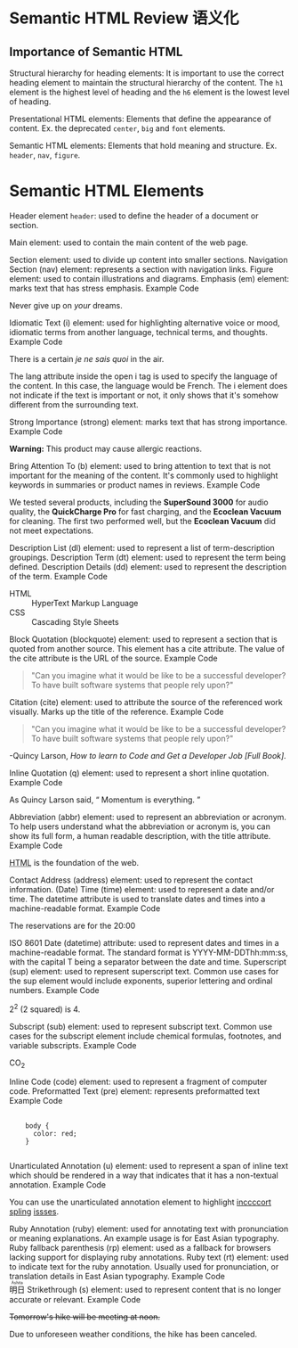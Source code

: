 # Semantic HTML Review  语义化
 
## Importance of Semantic HTML

Structural hierarchy for heading elements: It is important to use the correct heading element to maintain the structural hierarchy of the content. The `h1` element is the highest level of heading and the `h6` element is the lowest level of heading.

Presentational HTML elements: Elements that define the appearance of content. Ex. the deprecated `center`, `big` and `font` elements.

Semantic HTML elements: Elements that hold meaning and structure. Ex. `header`, `nav`, `figure`.

# Semantic HTML Elements

Header element `header`: used to define the header of a document or section.

Main element: used to contain the main content of the web page.

Section element: used to divide up content into smaller sections.
Navigation Section (nav) element: represents a section with navigation links.
Figure element: used to contain illustrations and diagrams.
Emphasis (em) element: marks text that has stress emphasis.
Example Code
<p>
  Never give up on <em>your</em> dreams.
</p>
Idiomatic Text (i) element: used for highlighting alternative voice or mood, idiomatic terms from another language, technical terms, and thoughts.
Example Code
<p>
  There is a certain <i lang="fr">je ne sais quoi</i> in the air.
</p>
The lang attribute inside the open i tag is used to specify the language of the content. In this case, the language would be French. The i element does not indicate if the text is important or not, it only shows that it's somehow different from the surrounding text.

Strong Importance (strong) element: marks text that has strong importance.
Example Code
<p>
  <strong>Warning:</strong> This product may cause allergic reactions.
</p>
Bring Attention To (b) element: used to bring attention to text that is not important for the meaning of the content. It's commonly used to highlight keywords in summaries or product names in reviews.
Example Code
<p>
  We tested several products, including the <b>SuperSound 3000</b> for audio quality, the <b>QuickCharge Pro</b> for fast charging, and the <b>Ecoclean Vacuum</b> for cleaning. The first two performed well, but the <b>Ecoclean Vacuum</b> did not meet expectations.
</p>
Description List (dl) element: used to represent a list of term-description groupings.
Description Term (dt) element: used to represent the term being defined.
Description Details (dd) element: used to represent the description of the term.
Example Code
<dl>
  <dt>HTML</dt>
  <dd>HyperText Markup Language</dd>
  <dt>CSS</dt>
  <dd>Cascading Style Sheets</dd>
</dl>
Block Quotation (blockquote) element: used to represent a section that is quoted from another source. This element has a cite attribute. The value of the cite attribute is the URL of the source.
Example Code
<blockquote cite="https://www.freecodecamp.org/news/learn-to-code-book/">
  "Can you imagine what it would be like to be a successful developer? To have built software systems that people rely upon?"
</blockquote>
Citation (cite) element: used to attribute the source of the referenced work visually. Marks up the title of the reference.
Example Code
<div>
  <blockquote cite="https://www.freecodecamp.org/news/learn-to-code-book/">
    "Can you imagine what it would be like to be a successful developer? To have built software systems that people rely upon?"
  </blockquote>
  <p>
    -Quincy Larson, <cite>How to learn to Code and Get a Developer Job [Full Book].</cite>
  </p>
</div>
Inline Quotation (q) element: used to represent a short inline quotation.
Example Code
<p>
  As Quincy Larson said,
  <q cite="https://www.freecodecamp.org/news/learn-to-code-book/">
    Momentum is everything.
  </q>
</p>
Abbreviation (abbr) element: used to represent an abbreviation or acronym. To help users understand what the abbreviation or acronym is, you can show its full form, a human readable description, with the title attribute.
Example Code
<p>
  <abbr title="HyperText Markup Language">HTML</abbr> is the foundation of the web.
</p>
Contact Address (address) element: used to represent the contact information.
(Date) Time (time) element: used to represent a date and/or time. The datetime attribute is used to translate dates and times into a machine-readable format.
Example Code
<p>
  The reservations are for the <time datetime="20:00">20:00 </time>
</p>
ISO 8601 Date (datetime) attribute: used to represent dates and times in a machine-readable format. The standard format is YYYY-MM-DDThh:mm:ss, with the capital T being a separator between the date and time.
Superscript (sup) element: used to represent superscript text. Common use cases for the sup element would include exponents, superior lettering and ordinal numbers.
Example Code
<p>
  2<sup>2</sup> (2 squared) is 4.
</p>
Subscript (sub) element: used to represent subscript text. Common use cases for the subscript element include chemical formulas, footnotes, and variable subscripts.
Example Code
<p>
  CO<sub>2</sub>
</p>
Inline Code (code) element: used to represent a fragment of computer code.
Preformatted Text (pre) element: represents preformatted text
Example Code
<pre>
  <code>
    body {
      color: red;
    }
  </code>
</pre>
Unarticulated Annotation (u) element: used to represent a span of inline text which should be rendered in a way that indicates that it has a non-textual annotation.
Example Code
<p>
  You can use the unarticulated annotation element to highlight
  <u>inccccort</u> <u>spling</u> <u>issses</u>.
</p>
Ruby Annotation (ruby) element: used for annotating text with pronunciation or meaning explanations. An example usage is for East Asian typography.
Ruby fallback parenthesis (rp) element: used as a fallback for browsers lacking support for displaying ruby annotations.
Ruby text (rt) element: used to indicate text for the ruby annotation. Usually used for pronunciation, or translation details in East Asian typography.
Example Code
<ruby>
  明日 <rp>(</rp><rt>Ashita</rt><rp>)</rp>
</ruby>
Strikethrough (s) element: used to represent content that is no longer accurate or relevant.
Example Code
<p>
  <s>Tomorrow's hike will be meeting at noon.</s>
</p>
<p>
  Due to unforeseen weather conditions, the hike has been canceled.
</p>

